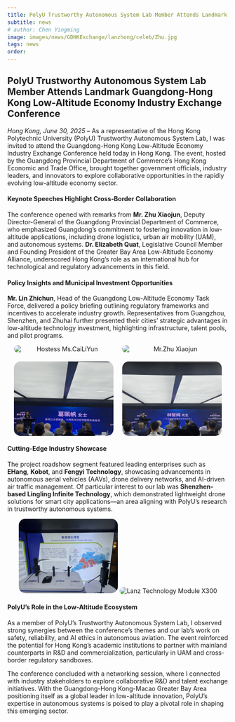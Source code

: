 ```yaml
---
title: PolyU Trustworthy Autonomous System Lab Member Attends Landmark Guangdong-Hong Kong Low-Altitude Economy Industry Exchange Conference
subtitle: news
# author: Chen Yingming
image: images/news/GDHKExchange/lanzhong/celeb/Zhu.jpg
tags: news
order: 
---
```


##  PolyU Trustworthy Autonomous System Lab Member Attends Landmark Guangdong-Hong Kong Low-Altitude Economy Industry Exchange Conference

*Hong Kong, June 30, 2025* – As a representative of the Hong Kong Polytechnic University (PolyU) Trustworthy Autonomous System Lab, I was invited to attend the Guangdong-Hong Kong Low-Altitude Economy Industry Exchange Conference held today in Hong Kong. The event, hosted by the Guangdong Provincial Department of Commerce’s Hong Kong Economic and Trade Office, brought together government officials, industry leaders, and innovators to explore collaborative opportunities in the rapidly evolving low-altitude economy sector.

#### Keynote Speeches Highlight Cross-Border Collaboration
The conference opened with remarks from **Mr. Zhu Xiaojun**, Deputy Director-General of the Guangdong Provincial Department of Commerce, who emphasized Guangdong’s commitment to fostering innovation in low-altitude applications, including drone logistics, urban air mobility (UAM), and autonomous systems. **Dr. Elizabeth Quat**, Legislative Council Member and Founding President of the Greater Bay Area Low-Altitude Economy Alliance, underscored Hong Kong’s role as an international hub for technological and regulatory advancements in this field.

#### Policy Insights and Municipal Investment Opportunities
**Mr. Lin Zhichun**, Head of the Guangdong Low-Altitude Economy Task Force, delivered a policy briefing outlining regulatory frameworks and incentives to accelerate industry growth. Representatives from Guangzhou, Shenzhen, and Zhuhai further presented their cities’ strategic advantages in low-altitude technology investment, highlighting infrastructure, talent pools, and pilot programs.
<div style="text-align: center; margin-bottom: 20px; display: flex; justify-content: center; gap: 20px;">
  <img src="https://github.com/PolyU-TASLAB/polyu-taslab.github.io/raw/main/images/news/GDHKExchange/lanzhong/celeb/CaiLiYun.jpg" alt="Hostess Ms.CaiLiYun" 
       style="width: 45%; height: auto; object-fit: cover; border-radius: 15px;">
  <img src="https://github.com/PolyU-TASLAB/polyu-taslab.github.io/raw/main/images/news/GDHKExchange/lanzhong/celeb/Zhu.jpg" alt="Mr.Zhu Xiaojun" 
      style="width: 45%; height: auto; object-fit: cover; border-radius: 15px;">
</div>

<div style="text-align: center; margin-bottom: 20px; display: flex; justify-content: center; gap: 20px;">
  <img src="https://github.com/PolyU-TASLAB/polyu-taslab.github.io/raw/main/images/news/GDHKExchange/lanzhong/celeb/Ge.jpg" alt="Dr. Elizabeth Quat" 
       style="width: 45%; height: auto; object-fit: cover; border-radius: 15px;">
  <img src="https://github.com/PolyU-TASLAB/polyu-taslab.github.io/raw/main/images/news/GDHKExchange/lanzhong/celeb/Lin.jpg" alt="Mr. Lin Zhichun" 
      style="width: 45%; height: auto; object-fit: cover; border-radius: 15px;">
</div>

#### Cutting-Edge Industry Showcase
The project roadshow segment featured leading enterprises such as **EHang**, **Kobot**, and **Fengyi Technology**, showcasing advancements in autonomous aerial vehicles (AAVs), drone delivery networks, and AI-driven air traffic management. Of particular interest to our lab was **Shenzhen-based Lingling Infinite Technology**, which demonstrated lightweight drone solutions for smart city applications—an area aligning with PolyU’s research in trustworthy autonomous systems.

<div style="text-align: center; margin-bottom: 20px;">
  <img src="https://github.com/PolyU-TASLAB/polyu-taslab.github.io/raw/main/images/news/GDHKExchange/lanzhong/Lanzhong1.jpg" alt="Lanz Technology Demonstrate their products" 
       style="width: 45%; height: auto; object-fit: cover; max-width: 850px; margin: 0 auto; border-radius: 15px;">
  <img src="https://github.com/PolyU-TASLAB/polyu-taslab.github.io/raw/main/images/news/GDHKExchange/lanzhong/Lanzhong2.jpg" alt="Lanz Technology Module X300" 
       style="width: 45%; height: auto; object-fit: cover; border-radius: 15px;">
</div>

#### PolyU’s Role in the Low-Altitude Ecosystem
As a member of PolyU’s Trustworthy Autonomous System Lab, I observed strong synergies between the conference’s themes and our lab’s work on safety, reliability, and AI ethics in autonomous aviation. The event reinforced the potential for Hong Kong’s academic institutions to partner with mainland counterparts in R&D and commercialization, particularly in UAM and cross-border regulatory sandboxes.

The conference concluded with a networking session, where I connected with industry stakeholders to explore collaborative R&D and talent exchange initiatives. With the Guangdong-Hong Kong-Macao Greater Bay Area positioning itself as a global leader in low-altitude innovation, PolyU’s expertise in autonomous systems is poised to play a pivotal role in shaping this emerging sector.

